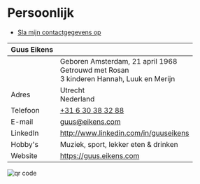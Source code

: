 # Persoonlijk

- [Sla mijn contactgegevens op](/assets/guus_eikens.vcf)

| Guus Eikens | &nbsp;                                                                                        |
|-------------|-----------------------------------------------------------------------------------------------|
| &nbsp;      | Geboren Amsterdam, 21 april 1968<br/>Getrouwd met Rosan<br/>3 kinderen Hannah, Luuk en Merijn |
| Adres       | Utrecht<br/>Nederland                                                                         |
| Telefoon    | [+31 6 30 38 32 88](phone:+31630383288)                                                       |
| E-mail      | [guus@eikens.com](mailto:guus@eikens.com)                                                     |
| LinkedIn    | <http://www.linkedin.com/in/guuseikens>                                                       |
| Hobby's     | Muziek, sport, lekker eten &amp; drinken                                                      |
| Website     | <https://guus.eikens.com>                                                                     |

<!-- img src='https://chart.googleapis.com/chart?cht=qr&chl=MYVCARDCONTENT&chs=180x180&choe=UTF-8&chld=L|2' alt='qr code'/ -->

<img src='https://chart.googleapis.com/chart?cht=qr&chl=BEGIN%3AVCARD%0AN%3AEikens%3BGuus%3B%3B%3B%0AADR%3BDOM%3BPARCEL%3BHOME%3A%3B%3B%3BUtrecht%3B%3B%3BNetherlands%0AEMAIL%3BINTERNET%3Aguus%40eikens.com%0ATEL%3BCELL%3A%2B31%206%2030%2038%2032%2088%0ATITLE%3ADevOps%20Engineer%20%26%20IT%20Consultant%0AURL%3BWORK%3Ahttps%3A%2F%2Fguus.eikens.com%0AEND%3AVCARD%0A&chs=180x180&choe=UTF-8&chld=L|2' alt='qr code'/>

